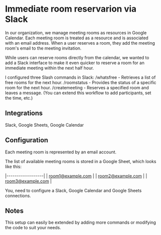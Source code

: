 # Immediate room reservarion via Slack

In our organization, we manage meeting rooms as resources in Google Calendar. Each meeting room is treated as a resource and is associated with an email address. When a user reserves a room, they add the meeting room's email to the meeting invitation.

While users can reserve rooms directly from the calendar, we wanted to add a Slack interface to make it even quicker to reserve a room for an immediate meeting within the next half hour.

I configured three Slash commands in Slack:
/whatsfree - Retrieves a list of free rooms for the next hour.
/roomstatus <room name> - Provides the status of a specific room for the next hour.
/createmeeting <room name> <message> - Reserves a specified room and leaves a message. (You can extend this workflow to add participants, set the time, etc.)

## Integrations

Slack, Google Sheets, Google Calendar

## Configuration

Each meeting room is represented by an email account.

The list of available meeting rooms is stored in a Google Sheet, which looks like this:

|-------------------|
| room1@example.com |
| room2@example.com |
| room3@example.com |

You, need to configure a Slack, Google Calendar and Google Sheets connections.

## Notes

This setup can easily be extended by adding more commands or modifying the code to suit your needs.

